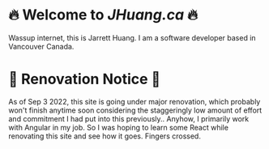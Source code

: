 # 🔥 Welcome to _JHuang.ca_ 🔥

Wassup internet, this is Jarrett Huang. I am a software developer based in Vancouver Canada.

# 🔨 Renovation Notice 🔨

As of Sep 3 2022, this site is going under major renovation, which probably won't finish anytime soon considering the staggeringly low amount of effort and commitment I had put into this previously.. Anyhow, I primarily work with Angular in my job. So I was hoping to learn some React while renovating this site and see how it goes. Fingers crossed.
